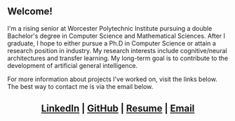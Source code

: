 ## Welcome!
I'm a rising senior at Worcester Polytechnic Institute pursuing a double Bachelor's degree in Computer Science and Mathematical Sciences. After I graduate, I hope to either pursue a Ph.D in Computer Science or attain a research position in industry. My research interests include cognitive/neural architectures and transfer learning. My long-term goal is to contribute to the development of artificial general intelligence.

For more information about projects I've worked on, visit the links below. The best way to contact me is via the email below.

<center> <h2> <a href="https://linkedin.com/in/mjgiancola">LinkedIn</a> | <a href="https://github.com/mjgiancola">GitHub</a> | <a href="https://www.overleaf.com/read/wphjcsjhmqhz">Resume</a> | <a href="mailto:mjgiancola@wpi.edu">Email</a> </h2> </center>
